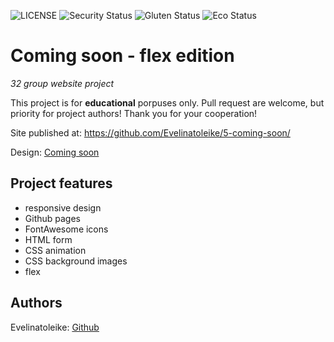 ![LICENSE](https://img.shields.io/badge/license-MIT-blue.svg?style=flat-square)
![Security Status](https://img.shields.io/security-headers?label=Security&url=https%3A%2F%2Fgithub.com&style=flat-square)
![Gluten Status](https://img.shields.io/badge/Gluten-Free-green.svg)
![Eco Status](https://img.shields.io/badge/ECO-Friendly-green.svg)

# Coming soon - flex edition

_32 group website project_

This project is for **educational** porpuses only. Pull request are welcome, but priority for project authors! Thank you for your cooperation!

Site published at: https://github.com/Evelinatoleike/5-coming-soon/

Design: [Coming soon](https://cdn.discordapp.com/attachments/850245533838868480/850246473362178048/coming-soon-wide.png)

## Project features

-   responsive design
-   Github pages
-   FontAwesome icons
-   HTML form
-   CSS animation
-   CSS background images
-   flex

## Authors

Evelinatoleike: [Github](https://github.com/Evelinatoleike)
